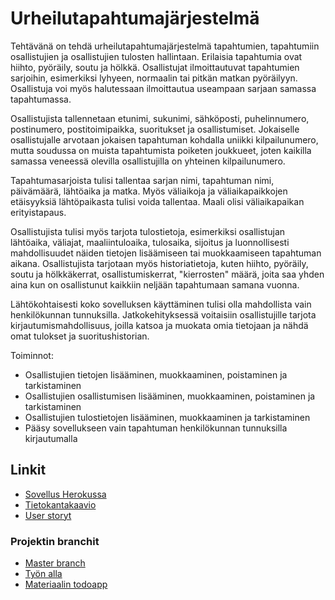 # Urheilutapahtumajärjestelmä

Tehtävänä on tehdä urheilutapahtumajärjestelmä tapahtumien, tapahtumiin osallistujien ja osallistujien tulosten hallintaan. Erilaisia tapahtumia ovat hiihto, pyöräily, soutu ja hölkkä. Osallistujat ilmoittautuvat tapahtumien sarjoihin, esimerkiksi lyhyeen, normaalin tai pitkän matkan pyöräilyyn. Osallistuja voi myös halutessaan ilmoittautua useampaan sarjaan samassa tapahtumassa.

Osallistujista tallennetaan etunimi, sukunimi, sähköposti, puhelinnumero, postinumero, postitoimipaikka, suoritukset ja osallistumiset.
Jokaiselle osallistujalle arvotaan jokaisen tapahtuman kohdalla uniikki kilpailunumero, mutta soudussa on muista tapahtumista poiketen joukkueet, joten kaikilla samassa veneessä olevilla osallistujilla on yhteinen kilpailunumero.

Tapahtumasarjoista tulisi tallentaa sarjan nimi, tapahtuman nimi, päivämäärä, lähtöaika ja matka. Myös väliaikoja ja väliaikapaikkojen etäisyyksiä lähtöpaikasta tulisi voida tallentaa. Maali olisi väliaikapaikan erityistapaus.

Osallistujista tulisi myös tarjota tulostietoja, esimerkiksi osallistujan lähtöaika, väliajat, maaliintuloaika, tulosaika, sijoitus ja luonnollisesti mahdollisuudet näiden tietojen lisäämiseen tai muokkaamiseen tapahtuman aikana. Osallistujista tarjotaan myös historiatietoja, kuten hiihto, pyöräily, soutu ja hölkkäkerrat, osallistumiskerrat, "kierrosten" määrä, joita saa yhden aina kun on osallistunut kaikkiin neljään tapahtumaan samana vuonna.

Lähtökohtaisesti koko sovelluksen käyttäminen tulisi olla mahdollista vain henkilökunnan tunnuksilla. Jatkokehityksessä voitaisiin osallistujille tarjota kirjautumismahdollisuus, joilla katsoa ja muokata omia tietojaan ja nähdä omat tulokset ja suoritushistorian.

Toiminnot:
- Osallistujien tietojen lisääminen, muokkaaminen, poistaminen ja tarkistaminen
- Osallistujien osallistumisen lisääminen, muokkaaminen, poistaminen ja tarkistaminen
- Osallistujien tulostietojen lisääminen, muokkaaminen ja tarkistaminen
- Pääsy sovellukseen vain tapahtuman henkilökunnan tunnuksilla kirjautumalla

## Linkit

* [Sovellus Herokussa](https://urheilutapahtumajarjestelma.herokuapp.com/)
* [Tietokantakaavio](https://github.com/Lentsku/Urheilutapahtumajarjestelma/blob/master/documentation/RelationDiagram.png)
* [User storyt](https://github.com/Lentsku/Urheilutapahtumajarjestelma/blob/master/documentation/userstory.md)

### Projektin branchit

* [Master branch](https://github.com/Lentsku/Urheilutapahtumajarjestelma/tree/master)
* [Työn alla](https://github.com/Lentsku/Urheilutapahtumajarjestelma/tree/underDevelopment)
* [Materiaalin todoapp](https://github.com/Lentsku/Urheilutapahtumajarjestelma/tree/todoapp)
